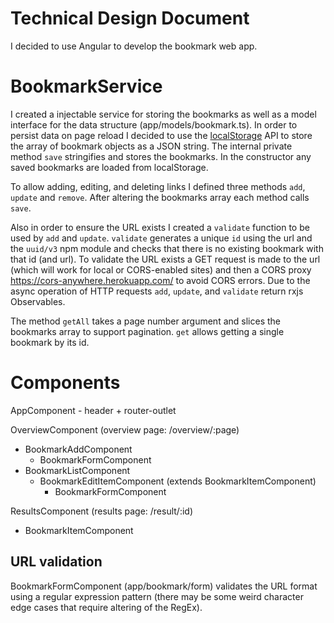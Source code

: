 # Technical Design Document

I decided to use Angular to develop the bookmark web app. 

# BookmarkService

I created a injectable service for storing the bookmarks as well as a model interface for the data structure (app/models/bookmark.ts). In order to persist data on page reload I decided to use the [localStorage]() API to store the array of bookmark objects as a JSON string. The internal private method `save` stringifies and stores the bookmarks. In the constructor any saved bookmarks are loaded from localStorage.

To allow adding, editing, and deleting links I defined three methods `add`, `update` and `remove`. After altering the bookmarks array each method calls `save`.

Also in order to ensure the URL exists I created a `validate` function to be used by `add` and `update`. `validate` generates a unique `id` using the url and the `uuid/v3` npm module and checks that there is no existing bookmark with that id (and url). To validate the URL exists a GET request is made to the url (which will work for local or CORS-enabled sites) and then a CORS proxy https://cors-anywhere.herokuapp.com/ to avoid CORS errors. Due to the async operation of HTTP requests `add`, `update`, and `validate` return rxjs Observables.

The method `getAll` takes a page number argument and slices the bookmarks array to support pagination. `get` allows getting a single bookmark by its id.

# Components

AppComponent - header + router-outlet

OverviewComponent (overview page: /overview/:page)
-   BookmarkAddComponent
    - BookmarkFormComponent
-   BookmarkListComponent
    - BookmarkEditItemComponent (extends BookmarkItemComponent)
        - BookmarkFormComponent

ResultsComponent (results page: /result/:id)
-   BookmarkItemComponent

## URL validation

BookmarkFormComponent (app/bookmark/form) validates the URL format using a regular expression pattern (there may be some weird character edge cases that require altering of the RegEx).